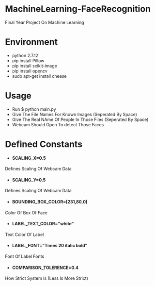 # MachineLearning-FaceRecognition
Final Year Project On Machine Learning

# Environment
- python 2.7.12
- pip install Pillow
- pip install scikit-image
- pip install opencv
- sudo apt-get install cheese

# Usage 
- Run $ python main.py
- Give The File Names For Known Images (Seperated By Space)
- Give The Real NAme Of People In Those Files (Seperated By Space)
- Webcam Should Open To detect Those Faces

# Defined Constants
* #### SCALING_X=0.5
Defines Scaling Of Webcam Data 
* #### SCALING_Y=0.5
Defines Scaling Of Webcam Data 
* #### BOUNDING_BOX_COLOR=[231,80,0]
Color Of Box Of Face
* #### LABEL_TEXT_COLOR="white"
Text Color Of Label
* #### LABEL_FONT="Times 20 italic bold"
Font Of Label Fonts
* #### COMPARISON_TOLERENCE=0.4
How Strict System Is (Less Is More Strict)
